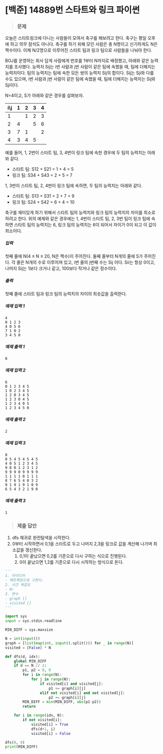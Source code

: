 # [백준] 14889번 스타트와 링크 파이썬

> ### 문제

오늘은 스타트링크에 다니는 사람들이 모여서 축구를 해보려고 한다. 축구는 평일 오후에 하고 의무 참석도 아니다. 축구를 하기 위해 모인 사람은 총 N명이고 신기하게도 N은 짝수이다. 이제 N/2명으로 이루어진 스타트 팀과 링크 팀으로 사람들을 나눠야 한다.

BOJ를 운영하는 회사 답게 사람에게 번호를 1부터 N까지로 배정했고, 아래와 같은 능력치를 조사했다. 능력치 Sij는 i번 사람과 j번 사람이 같은 팀에 속했을 때, 팀에 더해지는 능력치이다. 팀의 능력치는 팀에 속한 모든 쌍의 능력치 Sij의 합이다. Sij는 Sji와 다를 수도 있으며, i번 사람과 j번 사람이 같은 팀에 속했을 때, 팀에 더해지는 능력치는 Sij와 Sji이다.

N=4이고, S가 아래와 같은 경우를 살펴보자.

| i\j  | 1    | 2    | 3    | 4    |
| :--- | :--- | :--- | :--- | :--- |
| 1    |      | 1    | 2    | 3    |
| 2    | 4    |      | 5    | 6    |
| 3    | 7    | 1    |      | 2    |
| 4    | 3    | 4    | 5    |      |

예를 들어, 1, 2번이 스타트 팀, 3, 4번이 링크 팀에 속한 경우에 두 팀의 능력치는 아래와 같다.

- 스타트 팀: S12 + S21 = 1 + 4 = 5
- 링크 팀: S34 + S43 = 2 + 5 = 7

1, 3번이 스타트 팀, 2, 4번이 링크 팀에 속하면, 두 팀의 능력치는 아래와 같다.

- 스타트 팀: S13 + S31 = 2 + 7 = 9
- 링크 팀: S24 + S42 = 6 + 4 = 10

축구를 재미있게 하기 위해서 스타트 팀의 능력치와 링크 팀의 능력치의 차이를 최소로 하려고 한다. 위의 예제와 같은 경우에는 1, 4번이 스타트 팀, 2, 3번 팀이 링크 팀에 속하면 스타트 팀의 능력치는 6, 링크 팀의 능력치는 6이 되어서 차이가 0이 되고 이 값이 최소이다.

##### 입력

첫째 줄에 N(4 ≤ N ≤ 20, N은 짝수)이 주어진다. 둘째 줄부터 N개의 줄에 S가 주어진다. 각 줄은 N개의 수로 이루어져 있고, i번 줄의 j번째 수는 Sij 이다. Sii는 항상 0이고, 나머지 Sij는 1보다 크거나 같고, 100보다 작거나 같은 정수이다.

##### 출력

첫째 줄에 스타트 팀과 링크 팀의 능력치의 차이의 최솟값을 출력한다.

##### 예제 입력 1

```
4
0 1 2 3
4 0 5 6
7 1 0 2
3 4 5 0
```

##### 예제 출력 1

```
0
```

##### 예제 입력 2

```
6
0 1 2 3 4 5
1 0 2 3 4 5
1 2 0 3 4 5
1 2 3 0 4 5
1 2 3 4 0 5
1 2 3 4 5 0
```

##### 예제 출력 2

```
2
```

##### 예제 입력 3

```
8
0 5 4 5 4 5 4 5
4 0 5 1 2 3 4 5
9 8 0 1 2 3 1 2
9 9 9 0 9 9 9 9
1 1 1 1 0 1 1 1
8 7 6 5 4 0 3 2
9 1 9 1 9 1 0 9
6 5 4 3 2 1 9 0
```

##### 예제 출력 3

```
1
```

> ### 제출 답안

1. dfs 재귀로 완전탐색을 시작한다.
2. 0부터 시작하면서 0,1을 스타트로 두고 나머지 2,3을 링크로 값을 계산해 나가며 최소값을 갱신한다.
   1. 0,1이 끝났으면 0,2를 기준으로 다시 구하는 식으로 진행된다.
   2. 0이 끝났으면 1,2를 기준으로 다시 시작하는 방식으로 돈다.

```python
'''
1. 아이디어
- 백트랙킹으로 구한다.
2. 시간 복잡도
- N!
3. 변수
- graph []
- visited []
'''

import sys
input = sys.stdin.readline

MIN_DIFF = sys.maxsize

N = int(input())
graph = [list(map(int, input().split())) for _ in range(N)]
visited = [False] * N

def dfs(d, idx):
    global MIN_DIFF
    if d == N // 2:
        p1, p2 = 0, 0
        for i in range(N):
            for j in range(N):
                if visited[i] and visited[j]:
                    p1 += graph[i][j]
                elif not visited[i] and not visited[j]:
                    p2 += graph[i][j]
        MIN_DIFF = min(MIN_DIFF, abs(p1-p2))
        return

    for i in range(idx, N):
        if not visited[i]:
            visited[i] = True
            dfs(d+1, i)
            visited[i] = False

dfs(0, 0)
print(MIN_DIFF)
```


